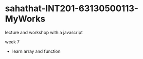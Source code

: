 # sahathat-INT201-63130500113-MyWorks
 lecture and workshop with a javascript

week 7
- learn array and function
